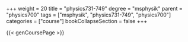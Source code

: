 +++
weight = 20
title = "physics731-749"
degree = "msphysik"
parent = "physics700"
tags = ["msphysik", "physics731-749", "physics700"]
categories = ["course"]
bookCollapseSection = false
+++

{{< genCoursePage >}}
